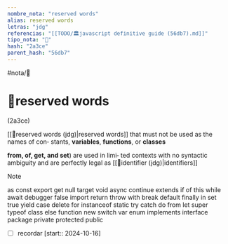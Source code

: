 ```yaml
---
nombre_nota: "reserved words"
alias: reserved words
letras: "jdg"
referencias: "[[TODO/🏛️javascript definitive guide (56db7).md]]"
tipo_nota: "📑"
hash: "2a3ce"
parent_hash: "56db7"
---
```


#nota/📑

# 📑reserved words
<div class="hash">(2a3ce)</div>

[[📑reserved words (jdg)|reserved words]] that must not be used as the names of con‐ stants, __variables__, __functions__, or __classes__

 __from, of, get, and set__) are used in limi‐ ted contexts with no syntactic ambiguity and are perfectly legal as [[📑identifier (jdg)|identifiers]]



> [!NOTE]
as const export get null target void async continue extends if of this while await debugger false import return throw with break default finally in set true yield case delete for instanceof static try catch do from let super typeof class else function new switch var enum implements interface package private protected public





- [ ] recordar  [start:: 2024-10-16]